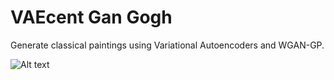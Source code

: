 # VAEcent Gan Gogh
Generate classical paintings using Variational Autoencoders and WGAN-GP.

![Alt text](https://github.com/karinazad/VAEcent-GAN-Gogh/blob/main/images/resized/Alfred_Sisley_30.jpg)

